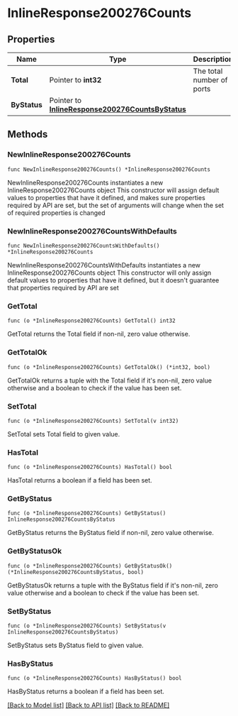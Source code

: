 # InlineResponse200276Counts

## Properties

Name | Type | Description | Notes
------------ | ------------- | ------------- | -------------
**Total** | Pointer to **int32** | The total number of ports | [optional] 
**ByStatus** | Pointer to [**InlineResponse200276CountsByStatus**](InlineResponse200276CountsByStatus.md) |  | [optional] 

## Methods

### NewInlineResponse200276Counts

`func NewInlineResponse200276Counts() *InlineResponse200276Counts`

NewInlineResponse200276Counts instantiates a new InlineResponse200276Counts object
This constructor will assign default values to properties that have it defined,
and makes sure properties required by API are set, but the set of arguments
will change when the set of required properties is changed

### NewInlineResponse200276CountsWithDefaults

`func NewInlineResponse200276CountsWithDefaults() *InlineResponse200276Counts`

NewInlineResponse200276CountsWithDefaults instantiates a new InlineResponse200276Counts object
This constructor will only assign default values to properties that have it defined,
but it doesn't guarantee that properties required by API are set

### GetTotal

`func (o *InlineResponse200276Counts) GetTotal() int32`

GetTotal returns the Total field if non-nil, zero value otherwise.

### GetTotalOk

`func (o *InlineResponse200276Counts) GetTotalOk() (*int32, bool)`

GetTotalOk returns a tuple with the Total field if it's non-nil, zero value otherwise
and a boolean to check if the value has been set.

### SetTotal

`func (o *InlineResponse200276Counts) SetTotal(v int32)`

SetTotal sets Total field to given value.

### HasTotal

`func (o *InlineResponse200276Counts) HasTotal() bool`

HasTotal returns a boolean if a field has been set.

### GetByStatus

`func (o *InlineResponse200276Counts) GetByStatus() InlineResponse200276CountsByStatus`

GetByStatus returns the ByStatus field if non-nil, zero value otherwise.

### GetByStatusOk

`func (o *InlineResponse200276Counts) GetByStatusOk() (*InlineResponse200276CountsByStatus, bool)`

GetByStatusOk returns a tuple with the ByStatus field if it's non-nil, zero value otherwise
and a boolean to check if the value has been set.

### SetByStatus

`func (o *InlineResponse200276Counts) SetByStatus(v InlineResponse200276CountsByStatus)`

SetByStatus sets ByStatus field to given value.

### HasByStatus

`func (o *InlineResponse200276Counts) HasByStatus() bool`

HasByStatus returns a boolean if a field has been set.


[[Back to Model list]](../README.md#documentation-for-models) [[Back to API list]](../README.md#documentation-for-api-endpoints) [[Back to README]](../README.md)


